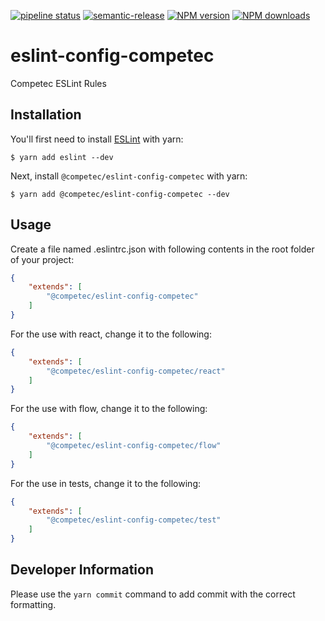 [![pipeline status](https://gitlab.com/competec-opensource/eslint-config-competec/badges/master/pipeline.svg)](https://gitlab.com/competec-opensource/eslint-config-competec/commits/master)
[![semantic-release](https://img.shields.io/badge/%20%20%F0%9F%93%A6%F0%9F%9A%80-semantic--release-e10079.svg)](https://github.com/semantic-release/semantic-release)
[![NPM version](https://img.shields.io/npm/v/@competec/eslint-config-competec.svg?style=flat)](https://www.npmjs.com/package/@competec/eslint-config-competec)
[![NPM downloads](https://img.shields.io/npm/dt/@competec/eslint-config-competec.svg?style=flat)](https://www.npmjs.com/package/@competec/eslint-config-competec)

# eslint-config-competec

Competec ESLint Rules

## Installation

You'll first need to install [ESLint](http://eslint.org) with yarn:

```
$ yarn add eslint --dev
```

Next, install `@competec/eslint-config-competec` with yarn:

```
$ yarn add @competec/eslint-config-competec --dev
```

## Usage

Create a file named .eslintrc.json with following contents in the root folder of your project:

```json
{
    "extends": [
        "@competec/eslint-config-competec"
    ]
}
```

For the use with react, change it to the following:

```json
{
    "extends": [
        "@competec/eslint-config-competec/react"
    ]
}
```
For the use with flow, change it to the following:

```json
{
    "extends": [
        "@competec/eslint-config-competec/flow"
    ]
}
```

For the use in tests, change it to the following:

```json
{
    "extends": [
        "@competec/eslint-config-competec/test"
    ]
}
```

## Developer Information

Please use the `yarn commit` command to add commit with the correct formatting.
